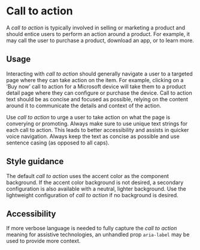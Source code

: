 # Call to action
A *call to action* is typically involved in selling or marketing a product and should entice users to perform an action around a product. For example, it may call the user to purchase a product, download an app, or to learn more.

## Usage
Interacting with *call to action* should generally navigate a user to a targeted page where they can take action on the item. For example, clicking on a ‘Buy now’ call to action for a Microsoft device will take them to a product detail page where they can configure or purchase the device. Call to action text should be as concise and focused as possible, relying on the content around it to communicate the details and context of the action.

Use *call to action* to urge a user to take action on what the page is converying or promoting. Always make sure to use unique text strings for each call to action. This leads to better accessibility and assists in quicker voice navigation. Always keep the text as concise as possible and use sentence casing (as opposed to all caps).

## Style guidance
The default *call to action* uses the accent color as the component background. If the accent color background is not desired, a secondary configuration is also available with a neutral, lighter background. Use the lightweight configuration of *call to action* if no background is desired.

## Accessibility
If more verbose language is needed to fully capture the *call to action* meaning for assistive technologies, an unhandled prop `aria-label` may be used to provide more context.